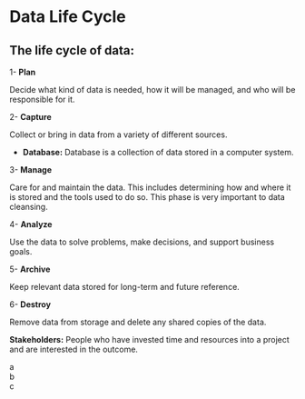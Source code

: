 # Data Life Cycle

## The life cycle of data: 

1- **Plan** 
 
  Decide what kind of data is needed, how it will be managed, and who will be responsible for it.
  
2- **Capture** 

  Collect or bring in data from a variety of different sources.
   - **Database:** Database is a collection of data stored in a computer system.
  
3- **Manage**

  Care for and maintain the data. This includes determining how and where it is stored and the tools used to do so. This phase is very important to data cleansing.

4- **Analyze**

  Use the data to solve problems, make decisions, and support business goals.

5- **Archive**

  Keep relevant data stored for long-term and future reference.

6- **Destroy**

  Remove data from storage and delete any shared copies of the data.
  

**Stakeholders:** People who have invested time and resources into a project and are interested in the outcome.

a <br />
b <br />
c
